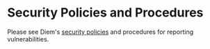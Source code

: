 # Security Policies and Procedures

Please see Diem's
[security policies](https://developers.diem.com/docs/reference/security) and
procedures for reporting vulnerabilities.
